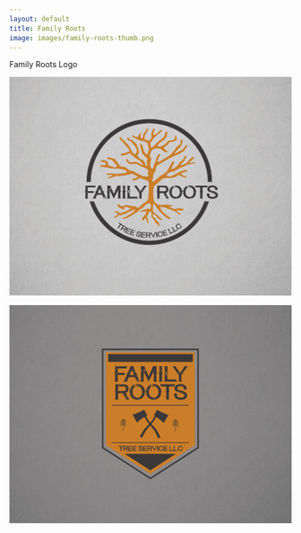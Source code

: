 ```yaml
---
layout: default
title: Family Roots
image: images/family-roots-thumb.png
---
```

Family Roots Logo

![Family Roots Logo](images/family-roots-01.png)

![Family Roots Logo 2](images/family-roots-02.png)
